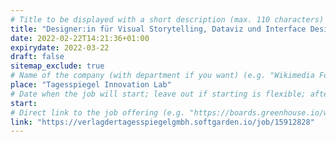 ```yaml
---
# Title to be displayed with a short description (max. 110 characters)
title: "Designer:in für Visual Storytelling, Dataviz und Interface Design (m/w/d)"
date: 2022-02-22T14:21:36+01:00
expirydate: 2022-03-22
draft: false
sitemap_exclude: true
# Name of the company (with department if you want) (e.g. "Wikimedia Foundation, Technology")
place: "Tagesspiegel Innovation Lab"
# Date when the job will start; leave out if starting is flexible; afterwards the listing will disappear (date format "2020-02-02" YYYY-MM-DD)
start: 
# Direct link to the job offering (e.g. "https://boards.greenhouse.io/wikimedia/jobs/2083317?gh_src=fd611a951")
link: "https://verlagdertagesspiegelgmbh.softgarden.io/job/15912828"
---
```

